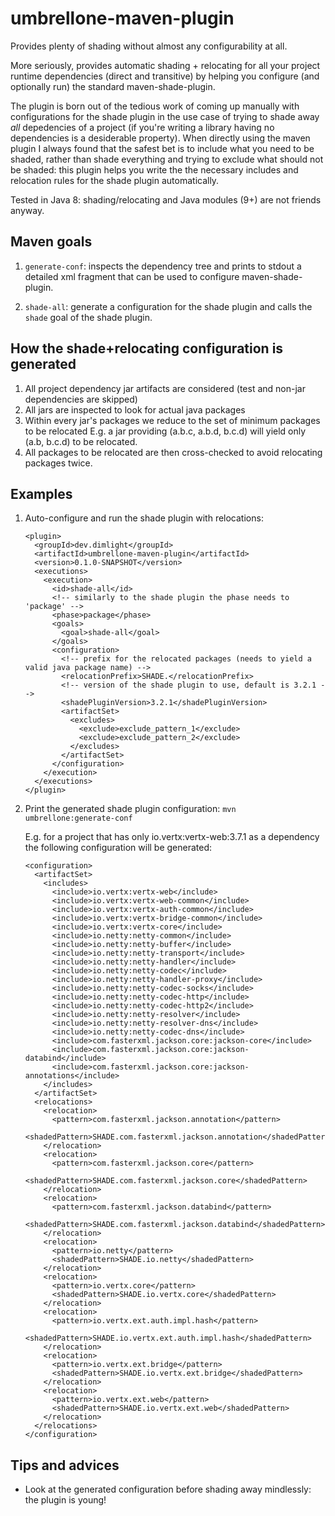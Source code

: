 # umbrellone-maven-plugin

Provides plenty of shading without almost any configurability at all.

More seriously, provides automatic shading + relocating for all your project runtime 
dependencies (direct and transitive) by helping you configure (and optionally run) the standard maven-shade-plugin.

The plugin is born out of the tedious work of coming up manually with configurations for the shade plugin in the use case of trying to shade away *all* depedencies of a project (if you're writing a library having no dependencies is a desiderable property). When directly using the maven plugin I always found that the safest bet is to include what you need to be shaded, rather than shade everything and trying to exclude what should not be shaded: this plugin helps you write the the necessary includes and relocation rules for the shade plugin automatically.

Tested in Java 8: shading/relocating and Java modules (9+) are not friends anyway.

## Maven goals

1.  `generate-conf`: inspects the dependency tree and prints to stdout
    a detailed xml fragment that can be used to configure maven-shade-plugin.
    
2.  `shade-all`: generate a configuration for the shade plugin and calls the `shade` goal
    of the shade plugin.

## How the shade+relocating configuration is generated

1.  All project dependency jar artifacts are considered (test and non-jar dependencies are skipped)
2.  All jars are inspected to look for actual java packages
3.  Within every jar's packages we reduce to the set of minimum packages to be relocated
    E.g. a jar providing (a.b.c, a.b.d, b.c.d) will yield only (a.b, b.c.d) to be relocated. 
4.  All packages to be relocated are then cross-checked to avoid relocating packages twice.

## Examples

1.  Auto-configure and run the shade plugin with relocations:

    ```
    <plugin>
      <groupId>dev.dimlight</groupId>
      <artifactId>umbrellone-maven-plugin</artifactId>
      <version>0.1.0-SNAPSHOT</version>
      <executions>
        <execution>
          <id>shade-all</id>
          <!-- similarly to the shade plugin the phase needs to 'package' -->
          <phase>package</phase>
          <goals>
            <goal>shade-all</goal>
          </goals>
          <configuration>
            <!-- prefix for the relocated packages (needs to yield a valid java package name) -->
            <relocationPrefix>SHADE.</relocationPrefix>
            <!-- version of the shade plugin to use, default is 3.2.1 -->
            <shadePluginVersion>3.2.1</shadePluginVersion>
            <artifactSet>
              <excludes>
                <exclude>exclude_pattern_1</exclude>
                <exclude>exclude_pattern_2</exclude>
              </excludes>
            </artifactSet>
          </configuration>
        </execution>
      </executions>
    </plugin>
    ```

2.  Print the generated shade plugin configuration: `mvn umbrellone:generate-conf`

    E.g. for a project that has only io.vertx:vertx-web:3.7.1 as a dependency
    the following configuration will be generated:
    
    ```
    <configuration>
      <artifactSet>
        <includes>
          <include>io.vertx:vertx-web</include>
          <include>io.vertx:vertx-web-common</include>
          <include>io.vertx:vertx-auth-common</include>
          <include>io.vertx:vertx-bridge-common</include>
          <include>io.vertx:vertx-core</include>
          <include>io.netty:netty-common</include>
          <include>io.netty:netty-buffer</include>
          <include>io.netty:netty-transport</include>
          <include>io.netty:netty-handler</include>
          <include>io.netty:netty-codec</include>
          <include>io.netty:netty-handler-proxy</include>
          <include>io.netty:netty-codec-socks</include>
          <include>io.netty:netty-codec-http</include>
          <include>io.netty:netty-codec-http2</include>
          <include>io.netty:netty-resolver</include>
          <include>io.netty:netty-resolver-dns</include>
          <include>io.netty:netty-codec-dns</include>
          <include>com.fasterxml.jackson.core:jackson-core</include>
          <include>com.fasterxml.jackson.core:jackson-databind</include>
          <include>com.fasterxml.jackson.core:jackson-annotations</include>
        </includes>
      </artifactSet>
      <relocations>
        <relocation>
          <pattern>com.fasterxml.jackson.annotation</pattern>
          <shadedPattern>SHADE.com.fasterxml.jackson.annotation</shadedPattern>
        </relocation>
        <relocation>
          <pattern>com.fasterxml.jackson.core</pattern>
          <shadedPattern>SHADE.com.fasterxml.jackson.core</shadedPattern>
        </relocation>
        <relocation>
          <pattern>com.fasterxml.jackson.databind</pattern>
          <shadedPattern>SHADE.com.fasterxml.jackson.databind</shadedPattern>
        </relocation>
        <relocation>
          <pattern>io.netty</pattern>
          <shadedPattern>SHADE.io.netty</shadedPattern>
        </relocation>
        <relocation>
          <pattern>io.vertx.core</pattern>
          <shadedPattern>SHADE.io.vertx.core</shadedPattern>
        </relocation>
        <relocation>
          <pattern>io.vertx.ext.auth.impl.hash</pattern>
          <shadedPattern>SHADE.io.vertx.ext.auth.impl.hash</shadedPattern>
        </relocation>
        <relocation>
          <pattern>io.vertx.ext.bridge</pattern>
          <shadedPattern>SHADE.io.vertx.ext.bridge</shadedPattern>
        </relocation>
        <relocation>
          <pattern>io.vertx.ext.web</pattern>
          <shadedPattern>SHADE.io.vertx.ext.web</shadedPattern>
        </relocation>
      </relocations>
    </configuration>
    ```

## Tips and advices

- Look at the generated configuration before shading away mindlessly: the plugin is young!
